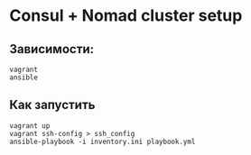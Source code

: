 # Сonsul + Nomad cluster setup

## Зависимости:
```
vagrant
ansible
```

## Как запустить
```
vagrant up
vagrant ssh-config > ssh_config
ansible-playbook -i inventory.ini playbook.yml
```

